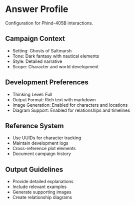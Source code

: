 # Answer Profile
Configuration for Phind-405B interactions.

## Campaign Context
- Setting: Ghosts of Saltmarsh
- Tone: Dark fantasy with nautical elements
- Style: Detailed narrative
- Scope: Character and world development

## Development Preferences
- Thinking Level: Full
- Output Format: Rich text with markdown
- Image Generation: Enabled for characters and locations
- Diagram Support: Enabled for relationships and timelines

## Reference System
- Use UUIDs for character tracking
- Maintain development logs
- Cross-reference plot elements
- Document campaign history

## Output Guidelines
- Provide detailed explanations
- Include relevant examples
- Generate supporting images
- Create relationship diagrams